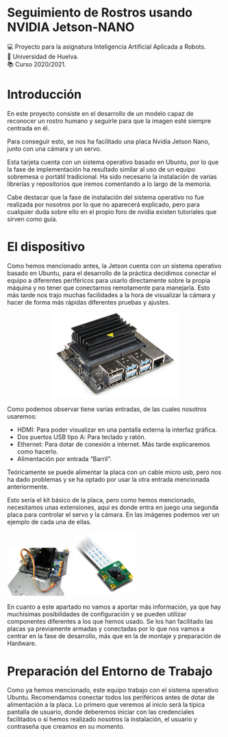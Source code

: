 # Seguimiento de Rostros usando NVIDIA Jetson-NANO
:computer: Proyecto para la asignatura Inteligencia Artificial Aplicada a Robots.  
:school: Universidad de Huelva.  
:books: Curso 2020/2021.  

# Introducción
En este proyecto consiste en el desarrollo de un modelo capaz de reconocer un rostro humano y seguirle para que la imagen esté siempre centrada en él.   

Para conseguir esto, se nos ha facilitado una placa Nvidia Jetson Nano, junto con una cámara y un servo.   

Esta tarjeta cuenta con un sistema operativo basado en Ubuntu, por lo que la fase de implementación ha resultado similar al uso de un equipo sobremesa o portátil tradicional. Ha sido necesario la instalación de varias librerías y repositorios que iremos comentando a lo largo de la memoria.   

Cabe destacar que la fase de instalación del sistema operativo no fue realizada por nosotros por lo que no aparecerá explicado, pero para cualquier duda sobre ello en el propio foro de nvidia existen tutoriales que sirven como guía.   

# El dispositivo
Como hemos mencionado antes, la Jetson cuenta con un sistema operativo basado en Ubuntu, para el desarrollo de la práctica decidimos conectar el equipo a diferentes periféricos para usarlo directamente sobre la propia máquina y no tener que conectarnos remotamente para manejarla. Esto más tarde nos trajo muchas facilidades a la hora de visualizar la cámara y hacer de forma más rápidas diferentes pruebas y ajustes.   

<p align="center">
<img src="https://github.com/byLiTTo/IAAR-SeguimientoRostro/blob/main/imagenes/1.Jetson.tiff" width="300px">
</p>

Como podemos observar tiene varias entradas, de las cuales nosotros usaremos:
- HDMI: Para poder visualizar en una pantalla externa la interfaz gráfica.
- Dos puertos USB tipo A: Para teclado y ratón.
- Ethernet: Para dotar de conexión a internet. Más tarde explicaremos como hacerlo.
- Alimentación por entrada “Barril”.   


Teóricamente se puede alimentar la placa con un cable micro usb, pero nos ha dado problemas y se ha optado por usar la otra entrada mencionada anteriormente.   

Esto sería el kit básico de la placa, pero como hemos mencionado, necesitamos unas extensiones, aquí es donde entra en juego una segunda placa para controlar el servo y la cámara. En las imágenes podemos ver un ejemplo de cada una de ellas.

<p align="left">
        <img src="https://github.com/byLiTTo/IAAR-SeguimientoRostro/blob/main/imagenes/2.Hardware.tiff" width="150"/>
        <img src="https://github.com/byLiTTo/IAAR-SeguimientoRostro/blob/main/imagenes/3.Cam.tiff" width="150"/>
</p>   

En cuanto a este apartado no vamos a aportar más información, ya que hay muchísimas posibilidades de configuración y se pueden utilizar componentes diferentes a los que hemos usado. Se los han facilitado las placas ya previamente armadas y conectadas por lo que nos vamos a centrar en la fase de desarrollo, más que en la de montaje y preparación de Hardware.   

# Preparación del Entorno de Trabajo
Como ya hemos mencionado, este equipo trabajo con el sistema operativo Ubuntu. Recomendamos conectar todos los periféricos antes de dotar de alimentación a la placa.
Lo primero que veremos al inicio será la típica pantalla de usuario, donde deberemos iniciar con las credenciales facilitados o si hemos realizado nosotros la instalación, el usuario y contraseña que creamos en su momento.